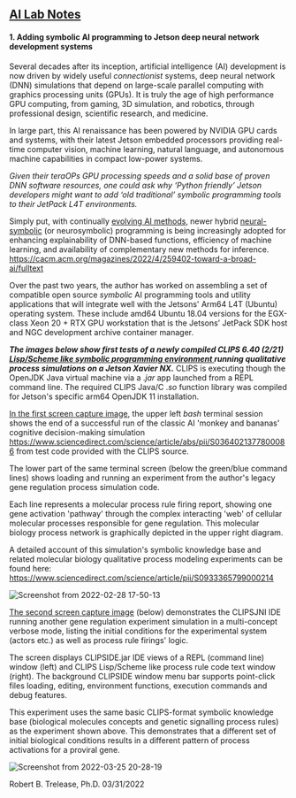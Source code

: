 ## <u>AI Lab Notes</u>

#### **1.  Adding symbolic AI programming to Jetson deep neural network development systems**

Several decades after its inception, artificial intelligence (AI) development is now driven by widely useful *connectionist* systems, deep neural network (DNN) simulations that depend on large-scale parallel computing with graphics processing units (GPUs). It is truly the age of high performance GPU computing, from gaming, 3D simulation, and robotics, through professional design, scientific research, and medicine.

In large part, this AI renaissance has been powered by NVIDIA GPU cards and systems, with their latest Jetson embedded processors providing real-time computer vision, machine learning, natural language, and autonomous machine capabilities in compact low-power systems.

*Given their teraOPs GPU processing speeds and a solid base of proven DNN software resources, one could ask why ‘Python friendly’ Jetson developers might want to add ‘old traditional’ symbolic programming tools to their JetPack L4T environments.* 

Simply put, with continually [evolving AI methods](http://aima.cs.berkeley.edu/index.html), newer hybrid [neural-symbolic](https://arxiv.org/abs/1905.06088) (or neurosymbolic) programming is being increasingly adopted for enhancing explainability of DNN-based functions, efficiency of machine learning, and availability of complementary new methods for inference. https://cacm.acm.org/magazines/2022/4/259402-toward-a-broad-ai/fulltext

Over the past two years, the author has worked on assembling a set of compatible open source *symbolic* AI programming tools and utility applications that will integrate well with the Jetsons' Arm64 L4T (Ubuntu) operating system.  These include amd64 Ubuntu 18.04 versions for the EGX-class Xeon 20 + RTX GPU workstation that is the Jetsons’ JetPack SDK host and NGC development archive container manager.

***The images below show first tests of a newly compiled CLIPS 6.40 (2/21) <u> Lisp/Scheme like symbolic programming environment </u> running qualitative  process simulations on a Jetson Xavier NX.***  CLIPS is executing though the OpenJDK Java virtual machine via a .*jar* app launched from a REPL command line. The required CLIPS Java/C .*so* function library was compiled for Jetson's specific arm64 OpenJDK 11 installation.

<u>In the first screen capture image</u>, the upper left *bash* terminal session shows  the end of a successful run of the classic AI 'monkey and bananas' cognitive decision-making simulation https://www.sciencedirect.com/science/article/abs/pii/S0364021377800086  from test code provided with the CLIPS source.

The lower part of the same terminal screen (below the green/blue command lines) shows loading and running an experiment from the author's legacy gene regulation process simulation code.  

Each line represents a molecular process rule firing report, showing one gene activation 'pathway' through the complex interacting 'web' of cellular molecular processes responsible for gene regulation.  This molecular biology process network is graphically depicted in the upper right diagram. 

 A detailed account of this simulation's symbolic knowledge base and related molecular biology qualitative process modeling experiments can be found here:  https://www.sciencedirect.com/science/article/pii/S0933365799000214

![Screenshot from 2022-02-28 17-50-13](https://user-images.githubusercontent.com/71346897/170128766-643d6a91-907b-4655-a479-9165013e0f15.png)


<u>The second screen capture image</u> (below) demonstrates the CLIPSJNI IDE running another gene regulation experiment simulation in a multi-concept verbose mode, listing the initial conditions for the experimental system (actors etc.) as well as process rule firings' logic.  

The screen displays CLIPSIDE.jar IDE views of a REPL (command line) window (left) and CLIPS Lisp/Scheme like process rule code text window (right).  The background CLIPSIDE window menu bar supports point-click  files loading, editing, environment functions, execution commands and debug features. 

This experiment uses the same basic CLIPS-format symbolic knowledge base (biological molecules concepts and genetic signalling process rules) as the experiment shown above. This demonstrates that a different set of initial biological conditions results in a different pattern of process activations for a proviral gene.

![Screenshot from 2022-03-25 20-28-19](https://user-images.githubusercontent.com/71346897/170128984-4a60f656-8cde-483d-8c8d-beadd2889da4.png)

Robert B. Trelease, Ph.D.  03/31/2022
